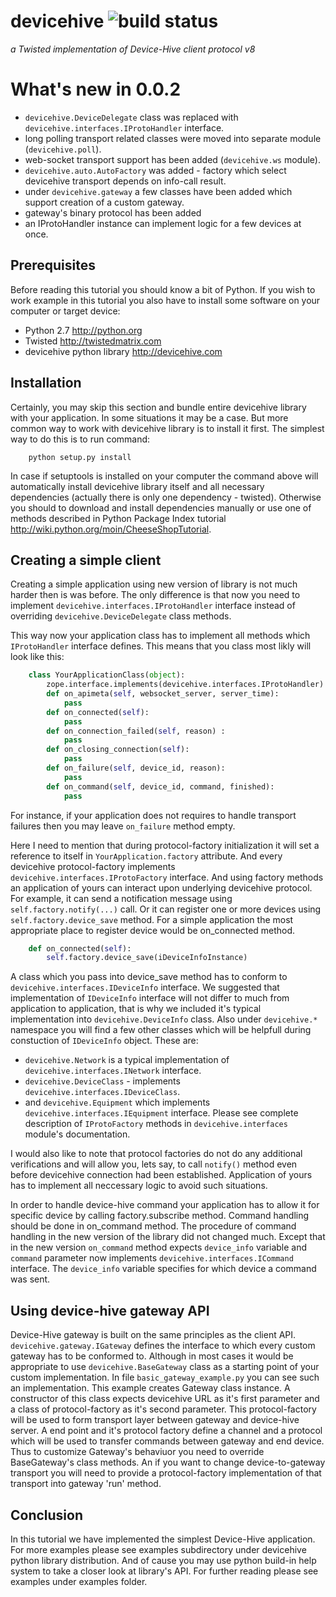 devicehive ![build status](https://travis-ci.org/devicehive/devicehive-python.svg?branch=stable)
==========
*a Twisted implementation of Device-Hive client protocol v8*

What's new in 0.0.2
===================

* `devicehive.DeviceDelegate` class was replaced with `devicehive.interfaces.IProtoHandler` interface.
* long polling transport related classes were moved into separate module (`devicehive.poll`).
* web-socket transport support has been added (`devicehive.ws` module).
* `devicehive.auto.AutoFactory` was added - factory which select devicehive transport depends on info-call result.
* under `devicehive.gateway` a few classes have been added which support creation of a custom gateway.
* gateway's binary protocol has been added
* an IProtoHandler instance can implement logic for a few devices at once.


Prerequisites
-------------

Before reading this tutorial you should know a bit of Python. If you wish to work example
in this tutorial you also have to install some software on your computer or target
device:

* Python 2.7 http://python.org
* Twisted http://twistedmatrix.com
* devicehive python library http://devicehive.com


Installation
------------

Certainly, you may skip this section and bundle entire devicehive library with
your application. In some situations it may be a case. But more common way to
work with devicehive library is to install it first. The simplest way to do this
is to run command:

```
	python setup.py install
```

In case if setuptools is installed on your computer the command above
will automatically install devicehive library itself and all necessary
dependencies (actually there is only one dependency - twisted). Otherwise you
should to download and install dependencies manually or use one of methods
described in Python Package Index tutorial http://wiki.python.org/moin/CheeseShopTutorial.



Creating a simple client
------------------------
Creating a simple application using new version of  library is not much harder then is was before.
The only difference is that now you need to implement `devicehive.interfaces.IProtoHandler` interface
instead of overriding `devicehive.DeviceDelegate` class methods.

This way now your application class has to implement all methods which `IProtoHandler` interface defines.
This means that you class most likly will look like this:

```python
    class YourApplicationClass(object):
        zope.interface.implements(devicehive.interfaces.IProtoHandler)
        def on_apimeta(self, websocket_server, server_time):
            pass
        def on_connected(self):
            pass
        def on_connection_failed(self, reason) :
            pass
        def on_closing_connection(self): 
            pass
        def on_failure(self, device_id, reason):
            pass
        def on_command(self, device_id, command, finished):
            pass
```

For instance, if your application does not requires to handle transport failures then you
may leave `on_failure` method empty.

Here I need to mention that during protocol-factory initialization it will set a reference to itself in
`YourApplication.factory` attribute. And every devicehive protocol-factory implements
`devicehive.interfaces.IProtoFactory` interface. And using factory methods an application of yours can
interact upon underlying devicehive protocol. For example, it can send a notification
message using `self.factory.notify(...)` call. Or it can register one or more devices
using `self.factory.device_save` method. For a simple application the most appropriate place to register
device would be on_connected method.

```python
    def on_connected(self):
        self.factory.device_save(iDeviceInfoInstance)
```

A class which you pass into device_save method has to conform to `devicehive.interfaces.IDeviceInfo` interface.
We suggested that implementation of `IDeviceInfo` interface will not differ to much from application to application,
that is why we included it's typical implementation into `devicehive.DeviceInfo` class. Also under `devicehive.*` namespace
you will find a few other classes which will be helpfull during constuction of `IDeviceInfo` object. These are:
* `devicehive.Network` is a typical implementation of `devicehive.interfaces.INetwork` interface.
* `devicehive.DeviceClass` - implements `devicehive.interfaces.IDeviceClass`.
* and `devicehive.Equipment` which implements `devicehive.interfaces.IEquipment` interface.
Please see complete description of `IProtoFactory` methods in `devicehive.interfaces` module's documentation.

I would also like to note that protocol factories do not do any additional verifications and will allow you, lets say,
to call `notify()` method even before devicehive connection had been established. Application of yours has to implement
all neccessary logic to avoid such situations.


In order to handle device-hive command your application has to allow it for specific device by
calling factory.subscribe method. Command handling should be done in on_command method. The procedure of command
handling in the new version of the library did not changed much. Except that in the new version `on_command` method
expects `device_info` variable and `command` parameter now implements `devicehive.interfaces.ICommand` interface.
The `device_info` variable specifies for which device a command was sent.


Using device-hive gateway API
-----------------------------

Device-Hive gateway is built on the same principles as the client API. `devicehive.gateway.IGateway` defines the
interface to which every custom gateway has to be conformed to. Although in most cases it would be appropriate to
use `devicehive.BaseGateway` class as a starting point of your custom implementation.
In file `basic_gateway_example.py` you can see such an implementation. This example creates Gateway class instance.
A constructor of this class expects devicehive URL as it's first parameter and a class of protocol-factory as it's
second parameter. This protocol-factory will be used to form transport layer between gateway and device-hive server.
A end point and it's protocol factory define a channel and a protocol which will be used to transfer commands
between gateway and end device.
Thus to customize Gateway's behaviuor you need to override BaseGateway's class methods. An if you want to change
device-to-gateway transport you will need to provide a protocol-factory implementation of that transport into
gateway 'run' method.


Conclusion
----------

In this tutorial we have implemented the simplest Device-Hive application. For more examples please
see examples subdirectory under devicehive python library distribution. And of cause you may use python
build-in help system to take a closer look at library's API.
For further reading please see examples under examples folder.

